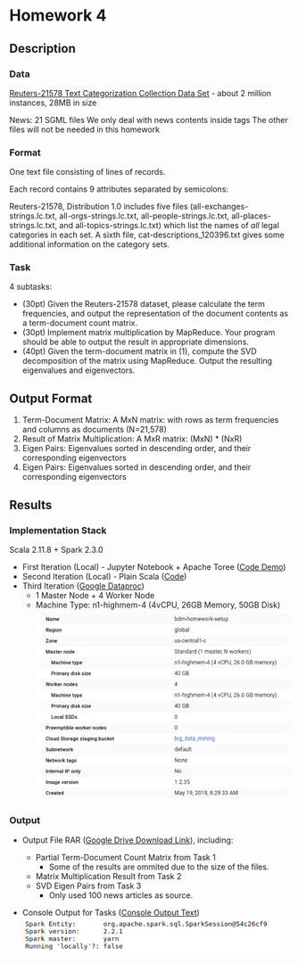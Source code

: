 # Homework 4

## Description

### Data
[Reuters-21578 Text Categorization Collection Data Set](https://archive.ics.uci.edu/ml/datasets/reuters-21578+text+categorization+collection) - about 2 million instances, 28MB in size


News: 21 SGML files
We only deal with news contents inside <body> </body> tags
The other files will not be needed in this homework

### Format
One text file consisting of lines of records.

Each record contains 9 attributes separated by semicolons:


Reuters-21578, Distribution 1.0 includes five files (all-exchanges-strings.lc.txt, all-orgs-strings.lc.txt, all-people-strings.lc.txt, all-places-strings.lc.txt, and all-topics-strings.lc.txt) which list the names of *all* legal categories in each set. A sixth file, cat-descriptions_120396.txt gives some additional information on the category sets.


### Task
4 subtasks:
+ (30pt) Given the Reuters-21578 dataset, please calculate the term frequencies, and output the representation of the document contents as a term-document count matrix.
+ (30pt) Implement matrix multiplication by MapReduce. Your program should be able to output the result in appropriate dimensions.
+ (40pt) Given the term-document matrix in (1), compute the SVD decomposition of the matrix using MapReduce. Output the resulting eigenvalues and eigenvectors.

## Output Format

1. Term-Document Matrix:
A MxN matrix: with rows as term frequencies and columns as documents (N=21,578)
2. Result of Matrix Multiplication:
A MxR matrix: (MxN) * (NxR)
3. Eigen Pairs:
Eigenvalues sorted in descending order, and their corresponding eigenvectors
4. Eigen Pairs:
Eigenvalues sorted in descending order, and their corresponding eigenvectors


## Results

### Implementation Stack
Scala 2.11.8 + Spark 2.3.0

+ First Iteration (Local) - Jupyter Notebook + Apache Toree ([Code Demo](https://github.com/michaelandhsm2/big-data-mining-course/blob/master/hw4/HW%20%234.ipynb))
+ Second Iteration (Local) - Plain Scala ([Code](https://github.com/michaelandhsm2/big-data-mining-course/blob/master/hw4/sbt/src/main/scala/hw4.scala))
+ Third Iteration ([Google Dataproc](https://cloud.google.com/dataproc/))
  - 1 Master Node + 4 Worker Node
  - Machine Type: n1-highmem-4 (4vCPU, 26GB Memory, 50GB Disk)
![Cluster Setup Picture](https://raw.githubusercontent.com/michaelandhsm2/big-data-mining-course/master/hw4/pics/Setup.png)

### Output
- Output File RAR ([Google Drive Download Link](https://drive.google.com/open?id=1sG1riiXrLLcf4StE0s_RLIvhd7T1i0Up)), including:
  - Partial Term-Document Count Matrix from Task 1
    -  Some of the results are ommited due to the size of the files.
  - Matrix Multiplication Result from Task 2
  - SVD Eigen Pairs from Task 3
    - Only used 100 news articles as source.

- Console Output for Tasks ([Console Output Text](https://raw.githubusercontent.com/michaelandhsm2/big-data-mining-course/master/hw4/consoleLog.txt))
![Console Output 1 Picture](https://raw.githubusercontent.com/michaelandhsm2/big-data-mining-course/master/hw4/pics/Results_1.png)
